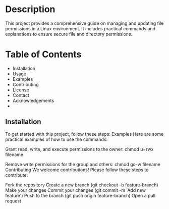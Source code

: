 # Description
This project provides a comprehensive guide on managing and updating file permissions in a Linux environment. It includes practical commands and explanations to ensure secure file and directory permissions.
# Table of Contents
- Installation
- Usage
- Examples
- Contributing
- License
- Contact
- Acknowledgements
- 
## Installation
To get started with this project, follow these steps:
Examples
Here are some practical examples of how to use the commands:

Grant read, write, and execute permissions to the owner:
chmod u=rwx filename

Remove write permissions for the group and others:
chmod go-w filename
Contributing
We welcome contributions! Please follow these steps to contribute:

Fork the repository
Create a new branch (git checkout -b feature-branch)
Make your changes
Commit your changes (git commit -m 'Add new feature')
Push to the branch (git push origin feature-branch)
Open a pull request
